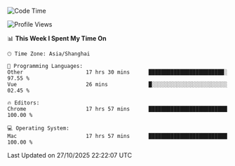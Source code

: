 <!--START_SECTION:waka-->
![Code Time](http://img.shields.io/badge/Code%20Time-4%2C564%20hrs%2046%20mins-blue)

![Profile Views](http://img.shields.io/badge/Profile%20Views-3-blue)

📊 **This Week I Spent My Time On** 

```text
🕑︎ Time Zone: Asia/Shanghai

💬 Programming Languages: 
Other                    17 hrs 30 mins      ████████████████████████░   97.55 % 
Vue                      26 mins             █░░░░░░░░░░░░░░░░░░░░░░░░   02.45 % 

🔥 Editors: 
Chrome                   17 hrs 57 mins      █████████████████████████   100.00 % 

💻 Operating System: 
Mac                      17 hrs 57 mins      █████████████████████████   100.00 % 
```


 Last Updated on 27/10/2025 22:22:07 UTC
<!--END_SECTION:waka-->
